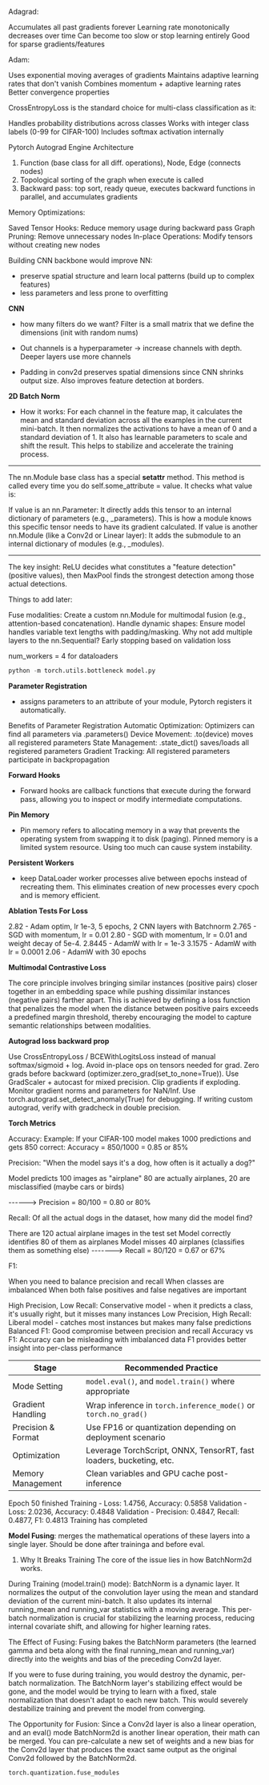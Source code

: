 Adagrad:

Accumulates all past gradients forever
Learning rate monotonically decreases over time
Can become too slow or stop learning entirely
Good for sparse gradients/features

Adam:

Uses exponential moving averages of gradients
Maintains adaptive learning rates that don't vanish
Combines momentum + adaptive learning rates
Better convergence properties

CrossEntropyLoss is the standard choice for multi-class classification as it:

Handles probability distributions across classes
Works with integer class labels (0-99 for CIFAR-100)
Includes softmax activation internally

Pytorch Autograd Engine Architecture

1. Function (base class for all diff. operations), Node, Edge (connects nodes)
2. Topological sorting of the graph when execute is called
3. Backward pass: top sort, ready queue, executes backward functions in parallel, and accumulates gradients

Memory Optimizations:

Saved Tensor Hooks: Reduce memory usage during backward pass
Graph Pruning: Remove unnecessary nodes
In-place Operations: Modify tensors without creating new nodes

Building CNN backbone would improve NN:

- preserve spatial structure and learn local patterns (build up to complex features)
- less parameters and less prone to overfitting

**CNN**

- how many filters do we want? Filter is a small matrix that we define the dimensions (init with random nums)

- Out channels is a hyperparameter -> increase channels with depth. Deeper layers use more channels
- Padding in conv2d preserves spatial dimensions since CNN shrinks output size. Also improves feature detection at borders.

**2D Batch Norm**

- How it works: For each channel in the feature map, it calculates the mean and standard deviation across all the examples in the current mini-batch. It then normalizes the activations to have a mean of 0 and a standard deviation of 1. It also has learnable parameters to scale and shift the result. This helps to stabilize and accelerate the training process.

---

The nn.Module base class has a special **setattr** method. This method is called every time you do self.some_attribute = value. It checks what value is:

If value is an nn.Parameter: It directly adds this tensor to an internal dictionary of parameters (e.g., \_parameters). This is how a module knows this specific tensor needs to have its gradient calculated.
If value is another nn.Module (like a Conv2d or Linear layer): It adds the submodule to an internal dictionary of modules (e.g., \_modules).

---

The key insight: ReLU decides what constitutes a "feature detection" (positive values), then MaxPool finds the strongest detection among those actual detections.

Things to add later:

Fuse modalities: Create a custom nn.Module for multimodal fusion (e.g., attention-based concatenation).
Handle dynamic shapes: Ensure model handles variable text lengths with padding/masking.
Why not add multiple layers to the nn.Sequential?
Early stopping based on validation loss

num_workers = 4 for dataloaders

```python
python -m torch.utils.bottleneck model.py
```

**Parameter Registration**

- assigns parameters to an attribute of your module, Pytorch registers it automatically.

Benefits of Parameter Registration
Automatic Optimization: Optimizers can find all parameters via .parameters()
Device Movement: .to(device) moves all registered parameters
State Management: .state_dict() saves/loads all registered parameters
Gradient Tracking: All registered parameters participate in backpropagation

**Forward Hooks**

- Forward hooks are callback functions that execute during the forward pass, allowing you to inspect or modify intermediate computations.

**Pin Memory**

- Pin memory refers to allocating memory in a way that prevents the operating system from swapping it to disk (paging). Pinned memory is a limited system resource. Using too much can cause system instability.

**Persistent Workers**

- keep DataLoader worker processes alive between epochs instead of recreating them. This eliminates creation of new processes every cpoch and is memory efficient.

**Ablation Tests For Loss**

2.82 - Adam optim, lr 1e-3, 5 epochs, 2 CNN layers with Batchnorm
2.765 - SGD with momentum, lr = 0.01
2.80 - SGD with momentum, lr = 0.01 and weight decay of 5e-4.
2.8445 - AdamW with lr = 1e-3
3.1575 - AdamW with lr = 0.0001
2.06 - AdamW with 30 epochs

**Multimodal Contrastive Loss**

The core principle involves bringing similar instances (positive pairs) closer together in an embedding space while pushing dissimilar instances (negative pairs) farther apart. This is achieved by defining a loss function that penalizes the model when the distance between positive pairs exceeds a predefined margin threshold, thereby encouraging the model to capture semantic relationships between modalities.

**Autograd loss backward prop**

Use CrossEntropyLoss / BCEWithLogitsLoss instead of manual softmax/sigmoid + log.
Avoid in-place ops on tensors needed for grad.
Zero grads before backward (optimizer.zero_grad(set_to_none=True)).
Use GradScaler + autocast for mixed precision.
Clip gradients if exploding.
Monitor gradient norms and parameters for NaN/Inf.
Use torch.autograd.set_detect_anomaly(True) for debugging.
If writing custom autograd, verify with gradcheck in double precision.

**Torch Metrics**

Accuracy: Example: If your CIFAR-100 model makes 1000 predictions and gets 850 correct:
Accuracy = 850/1000 = 0.85 or 85%

Precision: "When the model says it's a dog, how often is it actually a dog?"

Model predicts 100 images as "airplane"
80 are actually airplanes, 20 are misclassified (maybe cars or birds)

------> Precision = 80/100 = 0.80 or 80%

Recall: Of all the actual dogs in the dataset, how many did the model find?

There are 120 actual airplane images in the test set
Model correctly identifies 80 of them as airplanes
Model misses 40 airplanes (classifies them as something else)
-------> Recall = 80/120 = 0.67 or 67%

F1:

When you need to balance precision and recall
When classes are imbalanced
When both false positives and false negatives are important

High Precision, Low Recall: Conservative model - when it predicts a class, it's usually right, but it misses many instances
Low Precision, High Recall: Liberal model - catches most instances but makes many false predictions
Balanced F1: Good compromise between precision and recall
Accuracy vs F1:
Accuracy can be misleading with imbalanced data
F1 provides better insight into per-class performance

| Stage              | Recommended Practice                                                |
| ------------------ | ------------------------------------------------------------------- |
| Mode Setting       | `model.eval()`, and `model.train()` where appropriate               |
| Gradient Handling  | Wrap inference in `torch.inference_mode()` or `torch.no_grad()`     |
| Precision & Format | Use FP16 or quantization depending on deployment scenario           |
| Optimization       | Leverage TorchScript, ONNX, TensorRT, fast loaders, bucketing, etc. |
| Memory Management  | Clean variables and GPU cache post-inference                        |

Epoch 50 finished
Training - Loss: 1.4756, Accuracy: 0.5858
Validation - Loss: 2.0236, Accuracy: 0.4848
Validation - Precision: 0.4847, Recall: 0.4877, F1: 0.4813
Training has completed

**Model Fusing**: merges the mathematical operations of these layers into a single layer. Should be done after traininga and before eval.

1. Why It Breaks Training
   The core of the issue lies in how BatchNorm2d works.

During Training (model.train() mode): BatchNorm is a dynamic layer. It normalizes the output of the convolution layer using the mean and standard deviation of the current mini-batch. It also updates its internal running_mean and running_var statistics with a moving average. This per-batch normalization is crucial for stabilizing the learning process, reducing internal covariate shift, and allowing for higher learning rates.

The Effect of Fusing: Fusing bakes the BatchNorm parameters (the learned gamma and beta along with the final running_mean and running_var) directly into the weights and bias of the preceding Conv2d layer.

If you were to fuse during training, you would destroy the dynamic, per-batch normalization. The BatchNorm layer's stabilizing effect would be gone, and the model would be trying to learn with a fixed, stale normalization that doesn't adapt to each new batch. This would severely destabilize training and prevent the model from converging.

The Opportunity for Fusion: Since a Conv2d layer is also a linear operation, and an eval() mode BatchNorm2d is another linear operation, their math can be merged. You can pre-calculate a new set of weights and a new bias for the Conv2d layer that produces the exact same output as the original Conv2d followed by the BatchNorm2d.

```python3
torch.quantization.fuse_modules
```
